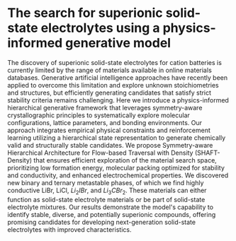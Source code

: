 # The search for superionic solid-state electrolytes using a physics-informed generative model

The discovery of superionic solid-state electrolytes for cation batteries is currently limited by the range of materials available in online materials databases. Generative artificial intelligence approaches have recently been applied to overcome this limitation and explore unknown stoichiometries and structures, but efficiently generating candidates that satisfy strict stability criteria remains challenging. Here we introduce a physics-informed hierarchical generative framework that leverages symmetry-aware crystallographic principles to systematically explore molecular configurations, lattice parameters, and bonding environments. Our approach integrates empirical physical constraints and reinforcement learning utilizing a hierarchical state representation to generate chemically valid and structurally stable candidates. We propose Symmetry-aware Hierarchical Architecture for Flow-based Traversal with Density (SHAFT-Density) that ensures efficient exploration of the material search space, prioritizing low formation energy, molecular packing optimized for stability and conductivity, and enhanced electrochemical properties. We discovered new binary and ternary metastable phases, of which we find highly conductive LiBr, LiCl, $Li_2IBr$, and $Li_3CBr_2$. These materials can either function as solid-state electrolyte materials or be part of solid-state electrolyte mixtures. Our results demonstrate the model's capability to identify stable, diverse, and potentially superionic compounds, offering promising candidates for developing next-generation solid-state electrolytes with improved characteristics.
